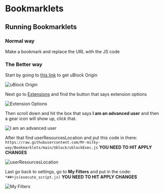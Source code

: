 # Bookmarklets

## Running Bookmarklets

### Normal way
Make a bookmark and replace the URL with the JS code

### The Better way
Start by going to [this link](https://chromewebstore.google.com/detail/ublock-origin/cjpalhdlnbpafiamejdnhcphjbkeiagm?pli=1) to get uBlock Origin

![uBlock Origin](https://github.com/Mr-milky-way/Bookmarklets/assets/131718510/e4e08462-71d4-46cd-aff1-9bfe56d7db32)

Next go to [Extensions](chrome://extensions/?id=cjpalhdlnbpafiamejdnhcphjbkeiagm) and find the button that says extension options

![Extension Options](https://github.com/Mr-milky-way/Bookmarklets/assets/131718510/d4d56bda-988e-4cc3-bbb9-f37a6c77899c)

Then scroll down and hit the box that says **I am an advanced user** and then a gear icon will show up, click that.

![I am an advanced user](https://github.com/Mr-milky-way/Bookmarklets/assets/131718510/d71535c6-223c-4732-881d-980f91dd3f7c)

After that find userResourcesLocation and put this code in there: `https://raw.githubusercontent.com/Mr-milky-way/Bookmarklets/main/Ublock/ublockExec.js` **YOU NEED TO HIT APPLY CHANGES**

![userResourcesLocation](https://github.com/Mr-milky-way/Bookmarklets/assets/131718510/2e442c12-ea12-4730-b130-7599dfdb559e)

Last go back to settings, go to **My Filters** and put in the code: `*##+js(execute_script.js)` **YOU NEED TO HIT APPLY CHANGES**

![My Filters](https://github.com/Mr-milky-way/Bookmarklets/assets/131718510/3f0e2fab-7e67-43b6-9439-dd2b75182f08)
